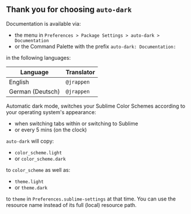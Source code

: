 Thank you for choosing `auto-dark`
----------------------------------

Documentation is available via:

* the menu in `Preferences > Package Settings > auto-dark > Documentation`
* or the Command Palette with the prefix `auto-dark: Documentation: `

in the following languages:

| Language         | Translator |
|------------------|------------|
| English          | `@jrappen` |
| German (Deutsch) | `@jrappen` |

Automatic dark mode, switches your Sublime Color Schemes according to your
operating system's appearance:

* when switching tabs within or switching to Sublime
* or every 5 mins (on the clock)

`auto-dark` will copy:

* `color_scheme.light`
* or `color_scheme.dark`

to `color_scheme` as well as:

* `theme.light`
* or `theme.dark`

to `theme` in `Preferences.sublime-settings` at that time.
You can use the resource name instead of its full (local) resource path.
